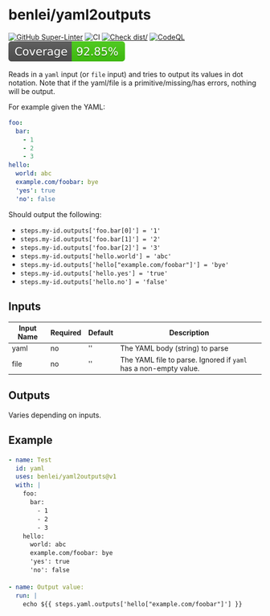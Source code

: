 # benlei/yaml2outputs

[![GitHub Super-Linter](https://github.com/benlei/yaml2outputs/actions/workflows/linter.yml/badge.svg)](https://github.com/super-linter/super-linter)
![CI](https://github.com/benlei/yaml2outputs/actions/workflows/ci.yml/badge.svg)
[![Check dist/](https://github.com/benlei/yaml2outputs/actions/workflows/check-dist.yml/badge.svg)](https://github.com/benlei/yaml2outputs/actions/workflows/check-dist.yml)
[![CodeQL](https://github.com/benlei/yaml2outputs/actions/workflows/codeql-analysis.yml/badge.svg)](https://github.com/benlei/yaml2outputs/actions/workflows/codeql-analysis.yml)
[![Coverage](./badges/coverage.svg)](./badges/coverage.svg)

Reads in a `yaml` input (or `file` input) and tries to output its values in dot
notation. Note that if the yaml/file is a primitive/missing/has errors, nothing
will be output.

For example given the YAML:

```yaml
foo:
  bar:
    - 1
    - 2
    - 3
hello:
  world: abc
  example.com/foobar: bye
  'yes': true
  'no': false
```

Should output the following:

- `steps.my-id.outputs['foo.bar[0]'] = '1'`
- `steps.my-id.outputs['foo.bar[1]'] = '2'`
- `steps.my-id.outputs['foo.bar[2]'] = '3'`
- `steps.my-id.outputs['hello.world'] = 'abc'`
- `steps.my-id.outputs['hello["example.com/foobar"]'] = 'bye'`
- `steps.my-id.outputs['hello.yes'] = 'true'`
- `steps.my-id.outputs['hello.no'] = 'false'`

## Inputs

<!-- markdownlint-disable MD013 -->

| Input Name | Required | Default | Description                                                      |
| ---------- | -------- | ------- | ---------------------------------------------------------------- |
| yaml       | no       | ''      | The YAML body (string) to parse                                  |
| file       | no       | ''      | The YAML file to parse. Ignored if `yaml` has a non-empty value. |

<!-- markdownlint-enable MD013 -->

## Outputs

Varies depending on inputs.

## Example

```yaml
- name: Test
  id: yaml
  uses: benlei/yaml2outputs@v1
  with: |
    foo:
      bar:
        - 1
        - 2
        - 3
    hello:
      world: abc
      example.com/foobar: bye
      'yes': true
      'no': false

- name: Output value:
  run: |
    echo ${{ steps.yaml.outputs['hello["example.com/foobar"]'] }}
```

